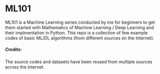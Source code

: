 # ML101 
ML101 is a Machine Learning series conducted by me for beginners to get them started with Mathematics of Machine Learning / Deep Learning and their implmentation in Python. This repo is a collection of few example codes of basic ML/DL algorithms (from different sources on the Internet). 


##### Credits:
The source codes and datasets have been reused from multiple sources across the internet. 
